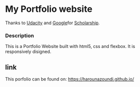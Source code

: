 # My Portfolio website

Thanks to [Udacity](https://www.udacity.com) and [Google](https://google.com)for [Scholarship](https://www.udacity.com/google-scholarships).

### Description

This is a Portfolio Website built with html5, css and flexbox. It is responsively disigned. 

## link

This porfolio can be found on: https://harounazoundi.github.io/


